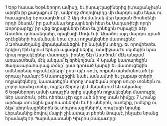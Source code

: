 1 Երբ հասաւ եօթներորդ ամիսը, եւ իսրայէլացիներից իւրաքանչիւրն արդէն իր քաղաքում էր, ամբողջ ժողովուրդը մի մարդու պէս եկաւ ու հաւաքուեց Երուսաղէմում: 2 Այդ ժամանակ վեր կացան Յոսեդեկի որդի Յեսուն՝ իր քահանայ եղբայրների հետ եւ Սաղաթիէլի որդի Զորոբաբէլը՝ իր վեց եղբայրների հետ եւ շինեցին Իսրայէլի Տէր Աստծու զոհասեղանը, որպէսզի Մովսէսի՝ Աստծու այդ մարդու գրած օրէնքների համաձայն նրա վրայ ողջակէզներ մատուցեն: 3 Զոհասեղանը վերականգնեցին իր նախկին տեղը. եւ որովհետեւ երկիւղ էին կրում երկրի այլազգիներից, անմիջապէս սկսեցին նրա վրայ ողջակէզներ մատուցել իրենց Տէր Աստծուն՝ մէկ անգամ առաւօտեան, մէկ անգամ էլ երեկոյեան: 4 Նրանք կատարեցին Տաղաւարահարաց տօնը՝ ըստ գրուած կարգի եւ մատուցեցին ամենօրեայ ողջակէզները՝ ըստ այն թուի, որքան սահմանուած էր օրուայ համար: 5 Մատուցեցին նաեւ ամսամտի եւ շաբաթ օրերի ողջակէզները, կատարեցին Տիրոջ տարեկան բոլոր սուրբ տօներն ու բոլոր նրանց տօնը, ովքեր Տիրոջ դէմ մեղանչում են ակամայ: 6 Եօթներորդ ամսի առաջին օրից սկսեցին ողջակէզներ մատուցել Տէր Աստծուն, թէեւ դեռեւս չէր գցուած Տիրոջ տան հիմքը: 7 Նրանք արծաթ տուեցին քարհատներին եւ հիւսներին, ուտելիք, խմելիք ու ձէթ՝ սիդոնացիներին եւ տիւրոսացիներին, որպէսզի նրանք Լիբանանից ծովով մայրի շինափայտ բերեն Յոպպէ, ինչպէս նրանց հրամայել էր Պարսկաստանի Կիւրոս թագաւորը:
